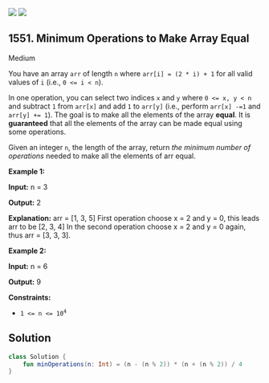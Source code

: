 [![](https://img.shields.io/github/stars/javadev/LeetCode-in-Kotlin?label=Stars&style=flat-square)](https://github.com/javadev/LeetCode-in-Kotlin)
[![](https://img.shields.io/github/forks/javadev/LeetCode-in-Kotlin?label=Fork%20me%20on%20GitHub%20&style=flat-square)](https://github.com/javadev/LeetCode-in-Kotlin/fork)

## 1551\. Minimum Operations to Make Array Equal

Medium

You have an array `arr` of length `n` where `arr[i] = (2 * i) + 1` for all valid values of `i` (i.e., `0 <= i < n`).

In one operation, you can select two indices `x` and `y` where `0 <= x, y < n` and subtract `1` from `arr[x]` and add `1` to `arr[y]` (i.e., perform `arr[x] -=1` and `arr[y] += 1`). The goal is to make all the elements of the array **equal**. It is **guaranteed** that all the elements of the array can be made equal using some operations.

Given an integer `n`, the length of the array, return _the minimum number of operations_ needed to make all the elements of arr equal.

**Example 1:**

**Input:** n = 3

**Output:** 2

**Explanation:** arr = [1, 3, 5] First operation choose x = 2 and y = 0, this leads arr to be [2, 3, 4] In the second operation choose x = 2 and y = 0 again, thus arr = [3, 3, 3].

**Example 2:**

**Input:** n = 6

**Output:** 9

**Constraints:**

*   <code>1 <= n <= 10<sup>4</sup></code>

## Solution

```kotlin
class Solution {
    fun minOperations(n: Int) = (n - (n % 2)) * (n + (n % 2)) / 4
}
```